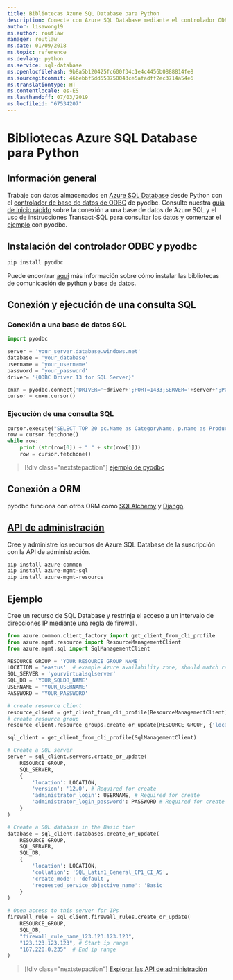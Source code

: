 ```yaml
---
title: Bibliotecas Azure SQL Database para Python
description: Conecte con Azure SQL Database mediante el controlador ODBC y pyodbc o administre las instancias de Azure SQL con la API de administración.
author: lisawong19
ms.author: routlaw
manager: routlaw
ms.date: 01/09/2018
ms.topic: reference
ms.devlang: python
ms.service: sql-database
ms.openlocfilehash: 9b8a5b120425fc600f34c1e4c4456b0888814fe8
ms.sourcegitcommit: 46bebbf5dd558750043ce5afadff2ec3714a54e6
ms.translationtype: HT
ms.contentlocale: es-ES
ms.lasthandoff: 07/03/2019
ms.locfileid: "67534207"
---
```

# <a name="azure-sql-database-libraries-for-python"></a>Bibliotecas Azure SQL Database para Python

## <a name="overview"></a>Información general

Trabaje con datos almacenados en [Azure SQL Database](/azure/sql-database/sql-database-technical-overview) desde Python con el [controlador de base de datos de ODBC](https://github.com/mkleehammer/pyodbc/wiki/Drivers-and-Driver-Managers) de pyodbc. Consulte nuestra [guía de inicio rápido](https://docs.microsoft.com/azure/sql-database/sql-database-connect-query-python) sobre la conexión a una base de datos de Azure SQL y el uso de instrucciones Transact-SQL para consultar los datos y comenzar el [ejemplo](https://github.com/mkleehammer/pyodbc/wiki/Getting-started) con pyodbc.

## <a name="install-odbc-driver-and-pyodbc"></a>Instalación del controlador ODBC y pyodbc

```bash
pip install pyodbc
```
Puede encontrar [aquí](https://docs.microsoft.com/azure/sql-database/sql-database-connect-query-python#prerequisites) más información sobre cómo instalar las bibliotecas de comunicación de python y base de datos.

## <a name="connect-and-execute-a-sql-query"></a>Conexión y ejecución de una consulta SQL

### <a name="connect-to-a-sql-database"></a>Conexión a una base de datos SQL

```python
import pyodbc

server = 'your_server.database.windows.net'
database = 'your_database'
username = 'your_username'
password = 'your_password'
driver= '{ODBC Driver 13 for SQL Server}'

cnxn = pyodbc.connect('DRIVER='+driver+';PORT=1433;SERVER='+server+';PORT=1443;DATABASE='+database+';UID='+username+';PWD='+ password)
cursor = cnxn.cursor()
```

### <a name="execute-a-sql-query"></a>Ejecución de una consulta SQL

```python
cursor.execute("SELECT TOP 20 pc.Name as CategoryName, p.name as ProductName FROM [SalesLT].[ProductCategory] pc JOIN [SalesLT].[Product] p ON pc.productcategoryid = p.productcategoryid")
row = cursor.fetchone()
while row:
    print (str(row[0]) + " " + str(row[1]))
    row = cursor.fetchone()
```

> [!div class="nextstepaction"]
> [ejemplo de pyodbc](https://github.com/mkleehammer/pyodbc/wiki/Getting-started)

## <a name="connecting-to-orms"></a>Conexión a ORM

pyodbc funciona con otros ORM como [SQLAlchemy](https://docs.sqlalchemy.org/en/latest/dialects/mssql.html?highlight=pyodbc#module-sqlalchemy.dialects.mssql.pyodbc) y [Django](https://github.com/lionheart/django-pyodbc/). 

## <a name="management-apipythonapioverviewazuresqlmanagement"></a>[API de administración](/python/api/overview/azure/sql/management)

Cree y administre los recursos de Azure SQL Database de la suscripción con la API de administración. 

```bash
pip install azure-common
pip install azure-mgmt-sql
pip install azure-mgmt-resource
```

## <a name="example"></a>Ejemplo

Cree un recurso de SQL Database y restrinja el acceso a un intervalo de direcciones IP mediante una regla de firewall.

```python
from azure.common.client_factory import get_client_from_cli_profile
from azure.mgmt.resource import ResourceManagementClient
from azure.mgmt.sql import SqlManagementClient

RESOURCE_GROUP = 'YOUR_RESOURCE_GROUP_NAME'
LOCATION = 'eastus'  # example Azure availability zone, should match resource group
SQL_SERVER = 'yourvirtualsqlserver'
SQL_DB = 'YOUR_SQLDB_NAME'
USERNAME = 'YOUR_USERNAME'
PASSWORD = 'YOUR_PASSWORD'

# create resource client
resource_client = get_client_from_cli_profile(ResourceManagementClient)
# create resource group
resource_client.resource_groups.create_or_update(RESOURCE_GROUP, {'location': LOCATION})

sql_client = get_client_from_cli_profile(SqlManagementClient)

# Create a SQL server
server = sql_client.servers.create_or_update(
    RESOURCE_GROUP,
    SQL_SERVER,
    {
        'location': LOCATION,
        'version': '12.0', # Required for create
        'administrator_login': USERNAME, # Required for create
        'administrator_login_password': PASSWORD # Required for create
    }
)

# Create a SQL database in the Basic tier
database = sql_client.databases.create_or_update(
    RESOURCE_GROUP,
    SQL_SERVER,
    SQL_DB,
    {
        'location': LOCATION,
        'collation': 'SQL_Latin1_General_CP1_CI_AS',
        'create_mode': 'default',
        'requested_service_objective_name': 'Basic'
    }
)

# Open access to this server for IPs
firewall_rule = sql_client.firewall_rules.create_or_update(
    RESOURCE_GROUP,
    SQL_DB,
    "firewall_rule_name_123.123.123.123",
    "123.123.123.123", # Start ip range
    "167.220.0.235"  # End ip range
)
```
> [!div class="nextstepaction"]
> [Explorar las API de administración](/python/api/overview/azure/sql/management)

